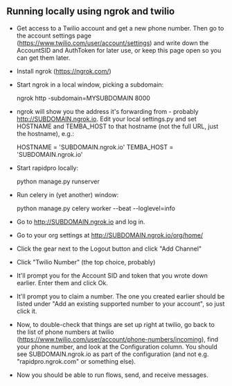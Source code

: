 

Running locally using ngrok and twilio
--------------------------------------

* Get access to a Twilio account and get a new phone
  number. Then go to the account settings page
  (https://www.twilio.com/user/account/settings)
  and write down the AccountSID and
  AuthToken for later use, or keep this page open
  so you can get them later.

* Install ngrok (https://ngrok.com/)
* Start ngrok in a local window, picking a subdomain:

    ngrok http -subdomain=MYSUBDOMAIN 8000

* ngrok will show you the address it's forwarding from -
  probably http://SUBDOMAIN.ngrok.io.  Edit your local
  settings.py and set HOSTNAME and TEMBA_HOST to
  that hostname (not the full URL, just the hostname), e.g.:

    HOSTNAME = 'SUBDOMAIN.ngrok.io'
    TEMBA_HOST = 'SUBDOMAIN.ngrok.io'

* Start rapidpro locally:

    python manage.py runserver

* Run celery in (yet another) window:

    python manage.py celery worker --beat --loglevel=info

* Go to http://SUBDOMAIN.ngrok.io and log in.

* Go to your org settings at http://SUBDOMAIN.ngrok.io/org/home/

* Click the gear next to the Logout button and click "Add Channel"

* Click "Twilio Number" (the top choice, probably)

* It'll prompt you for the Account SID and token that you
  wrote down earlier.  Enter them and click Ok.

* It'll prompt you to claim a number. The one you created earlier
  should be listed under "Add an existing supported number to your
  account", so just click it.

* Now, to double-check that things are set up right at twilio, go
  back to the list of phone numbers at twilio
  (https://www.twilio.com/user/account/phone-numbers/incoming),
  find your phone number, and look at the Configuration
  column.  You should see SUBDOMAIN.ngrok.io as part of the
  configuration (and not e.g. "rapidpro.ngrok.com" or something else).

* Now you should be able to run flows, send, and receive messages.
